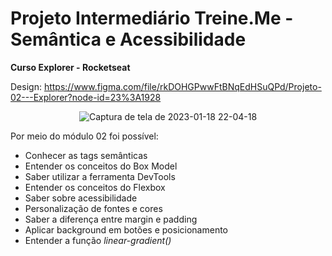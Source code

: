 # Projeto Intermediário Treine.Me - Semântica e Acessibilidade
**Curso Explorer - Rocketseat**

Design: https://www.figma.com/file/rkDOHGPwwFtBNqEdHSuQPd/Projeto-02---Explorer?node-id=23%3A1928

<div align="center">

![Captura de tela de 2023-01-18 22-04-18](https://user-images.githubusercontent.com/54086293/213331498-6d1a2b9f-5a56-4434-9963-0683823680e0.png)

</div>

Por meio do módulo 02 foi possível:
- Conhecer as tags semânticas
- Entender os conceitos do Box Model
- Saber utilizar a ferramenta DevTools
- Entender os conceitos do Flexbox
- Saber sobre acessibilidade
- Personalização de fontes e cores
- Saber a diferença entre margin e padding
- Aplicar background em botões e posicionamento
- Entender a função _linear-gradient()_
